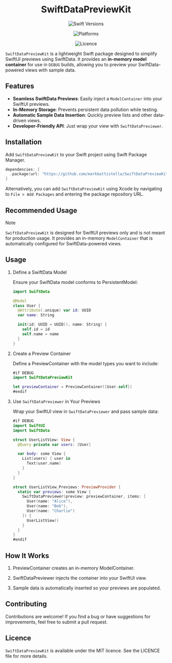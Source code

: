 <!-- markdownlint-disable MD033 MD041 -->
<div align="center">

# SwiftDataPreviewKit

![Swift Versions](https://img.shields.io/endpoint?url=https%3A%2F%2Fswiftpackageindex.com%2Fapi%2Fpackages%2Fyourusername%2FSwiftDataPreviewKit%2Fbadge%3Ftype%3Dswift-versions)

![Platforms](https://img.shields.io/endpoint?url=https%3A%2F%2Fswiftpackageindex.com%2Fapi%2Fpackages%2Fyourusername%2FSwiftDataPreviewKit%2Fbadge%3Ftype%3Dplatforms)

![Licence](https://img.shields.io/badge/Licence-MIT-white?labelColor=blue&style=flat)

</div>

`SwiftDataPreviewKit` is a lightweight Swift package designed to simplify SwiftUI previews using SwiftData. It provides an **in-memory model container** for use in `DEBUG` builds, allowing you to preview your SwiftData-powered views with sample data.

## Features

- **Seamless SwiftData Previews**: Easily inject a `ModelContainer` into your SwiftUI previews.
- **In-Memory Storage**: Prevents persistent data pollution while testing.
- **Automatic Sample Data Insertion**: Quickly preview lists and other data-driven views.
- **Developer-Friendly API**: Just wrap your view with `SwiftDataPreviewer`.

## Installation

Add `SwiftDataPreviewKit` to your Swift project using Swift Package Manager.

```swift
dependencies: [
  .package(url: "https://github.com/markbattistella/SwiftDataPreviewKit", from: "1.0.0")
]
```

Alternatively, you can add `SwiftDataPreviewKit` using Xcode by navigating to `File > Add Packages` and entering the package repository URL.

## Recommended Usage

> [!NOTE]
> `SwiftDataPreviewKit` is designed for SwiftUI previews only and is not meant for production usage. It provides an in-memory `ModelContainer` that is automatically configured for SwiftData-powered views.

## Usage

1. Define a SwiftData Model

   Ensure your SwiftData model conforms to PersistentModel:

   ```swift
   import SwiftData

   @Model
   class User {
     @Attribute(.unique) var id: UUID
     var name: String

     init(id: UUID = UUID(), name: String) {
       self.id = id
       self.name = name
     }
   }
   ```

2. Create a Preview Container

   Define a PreviewContainer with the model types you want to include:

   ```swift
   #if DEBUG
   import SwiftDataPreviewKit

   let previewContainer = PreviewContainer([User.self])
   #endif
   ```

3. Use `SwiftDataPreviewer` in Your Previews

   Wrap your SwiftUI view in `SwiftDataPreviewer` and pass sample data:

   ```swift
   #if DEBUG
   import SwiftUI
   import SwiftData

   struct UserListView: View {
     @Query private var users: [User]

     var body: some View {
       List(users) { user in
         Text(user.name)
       }
     }
   }

   struct UserListView_Previews: PreviewProvider {
     static var previews: some View {
       SwiftDataPreviewer(preview: previewContainer, items: [
         User(name: "Alice"),
         User(name: "Bob"),
         User(name: "Charlie")
       ]) {
         UserListView()
       }
     }
   }
   #endif
   ```

## How It Works

1. PreviewContainer creates an in-memory ModelContainer.

1. SwiftDataPreviewer injects the container into your SwiftUI view.

1. Sample data is automatically inserted so your previews are populated.

## Contributing

Contributions are welcome! If you find a bug or have suggestions for improvements, feel free to submit a pull request.

## Licence

`SwiftDataPreviewKit` is available under the MIT licence. See the LICENCE file for more details.

